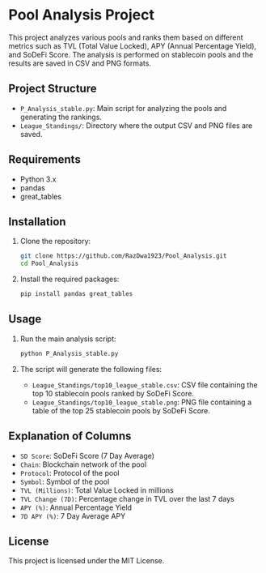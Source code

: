 # Pool Analysis Project

This project analyzes various pools and ranks them based on different metrics such as TVL (Total Value Locked), APY (Annual Percentage Yield), and SoDeFi Score. The analysis is performed on stablecoin pools and the results are saved in CSV and PNG formats.

## Project Structure

- `P_Analysis_stable.py`: Main script for analyzing the pools and generating the rankings.
- `League_Standings/`: Directory where the output CSV and PNG files are saved.

## Requirements

- Python 3.x
- pandas
- great_tables

## Installation

1. Clone the repository:
    ```bash
    git clone https://github.com/RazDwa1923/Pool_Analysis.git
    cd Pool_Analysis
    ```

2. Install the required packages:
    ```bash
    pip install pandas great_tables
    ```

## Usage

1. Run the main analysis script:
    ```bash
    python P_Analysis_stable.py
    ```

2. The script will generate the following files:
    - `League_Standings/top10_league_stable.csv`: CSV file containing the top 10 stablecoin pools ranked by SoDeFi Score.
    - `League_Standings/top10_league_stable.png`: PNG file containing a table of the top 25 stablecoin pools by SoDeFi Score.

## Explanation of Columns

- `SD Score`: SoDeFi Score (7 Day Average)
- `Chain`: Blockchain network of the pool
- `Protocol`: Protocol of the pool
- `Symbol`: Symbol of the pool
- `TVL (Millions)`: Total Value Locked in millions
- `TVL Change (7D)`: Percentage change in TVL over the last 7 days
- `APY (%)`: Annual Percentage Yield
- `7D APY (%)`: 7 Day Average APY

## License

This project is licensed under the MIT License.
